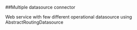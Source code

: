 ##Multiple datasource connector

Web service with few different operational datasource using AbstractRoutingDatasource